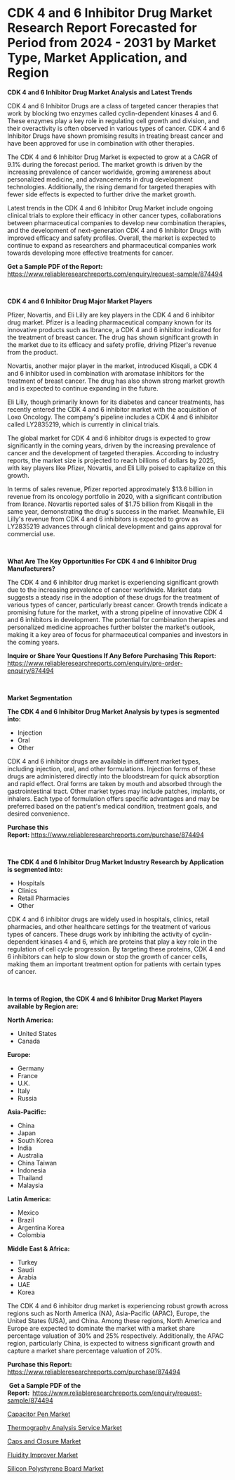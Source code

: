 <p><h1>CDK 4 and 6 Inhibitor Drug Market Research Report Forecasted for Period from 2024 -  2031 by Market Type, Market Application, and Region</h1></p><p><strong>CDK 4 and 6 Inhibitor Drug Market Analysis and Latest Trends</strong></p>
<p><p>CDK 4 and 6 Inhibitor Drugs are a class of targeted cancer therapies that work by blocking two enzymes called cyclin-dependent kinases 4 and 6. These enzymes play a key role in regulating cell growth and division, and their overactivity is often observed in various types of cancer. CDK 4 and 6 Inhibitor Drugs have shown promising results in treating breast cancer and have been approved for use in combination with other therapies.</p><p>The CDK 4 and 6 Inhibitor Drug Market is expected to grow at a CAGR of 9.1% during the forecast period. The market growth is driven by the increasing prevalence of cancer worldwide, growing awareness about personalized medicine, and advancements in drug development technologies. Additionally, the rising demand for targeted therapies with fewer side effects is expected to further drive the market growth.</p><p>Latest trends in the CDK 4 and 6 Inhibitor Drug Market include ongoing clinical trials to explore their efficacy in other cancer types, collaborations between pharmaceutical companies to develop new combination therapies, and the development of next-generation CDK 4 and 6 Inhibitor Drugs with improved efficacy and safety profiles. Overall, the market is expected to continue to expand as researchers and pharmaceutical companies work towards developing more effective treatments for cancer.</p></p>
<p><strong>Get a Sample PDF of the Report:&nbsp;</strong> <a href="https://www.reliableresearchreports.com/enquiry/request-sample/874494">https://www.reliableresearchreports.com/enquiry/request-sample/874494</a></p>
<p>&nbsp;</p>
<p><strong>CDK 4 and 6 Inhibitor Drug Major Market Players</strong></p>
<p><p>Pfizer, Novartis, and Eli Lilly are key players in the CDK 4 and 6 inhibitor drug market. Pfizer is a leading pharmaceutical company known for its innovative products such as Ibrance, a CDK 4 and 6 inhibitor indicated for the treatment of breast cancer. The drug has shown significant growth in the market due to its efficacy and safety profile, driving Pfizer's revenue from the product.</p><p>Novartis, another major player in the market, introduced Kisqali, a CDK 4 and 6 inhibitor used in combination with aromatase inhibitors for the treatment of breast cancer. The drug has also shown strong market growth and is expected to continue expanding in the future.</p><p>Eli Lilly, though primarily known for its diabetes and cancer treatments, has recently entered the CDK 4 and 6 inhibitor market with the acquisition of Loxo Oncology. The company's pipeline includes a CDK 4 and 6 inhibitor called LY2835219, which is currently in clinical trials.</p><p>The global market for CDK 4 and 6 inhibitor drugs is expected to grow significantly in the coming years, driven by the increasing prevalence of cancer and the development of targeted therapies. According to industry reports, the market size is projected to reach billions of dollars by 2025, with key players like Pfizer, Novartis, and Eli Lilly poised to capitalize on this growth.</p><p>In terms of sales revenue, Pfizer reported approximately $13.6 billion in revenue from its oncology portfolio in 2020, with a significant contribution from Ibrance. Novartis reported sales of $1.75 billion from Kisqali in the same year, demonstrating the drug's success in the market. Meanwhile, Eli Lilly's revenue from CDK 4 and 6 inhibitors is expected to grow as LY2835219 advances through clinical development and gains approval for commercial use.</p></p>
<p>&nbsp;</p>
<p><strong>What Are The Key Opportunities For CDK 4 and 6 Inhibitor Drug Manufacturers?</strong></p>
<p><p>The CDK 4 and 6 inhibitor drug market is experiencing significant growth due to the increasing prevalence of cancer worldwide. Market data suggests a steady rise in the adoption of these drugs for the treatment of various types of cancer, particularly breast cancer. Growth trends indicate a promising future for the market, with a strong pipeline of innovative CDK 4 and 6 inhibitors in development. The potential for combination therapies and personalized medicine approaches further bolster the market's outlook, making it a key area of focus for pharmaceutical companies and investors in the coming years.</p></p>
<p><strong>Inquire or Share Your Questions If Any Before Purchasing This Report:</strong> <a href="https://www.reliableresearchreports.com/enquiry/pre-order-enquiry/874494">https://www.reliableresearchreports.com/enquiry/pre-order-enquiry/874494</a></p>
<p>&nbsp;</p>
<p><strong>Market Segmentation</strong></p>
<p><strong>The CDK 4 and 6 Inhibitor Drug Market Analysis by types is segmented into:</strong></p>
<p><ul><li>Injection</li><li>Oral</li><li>Other</li></ul></p>
<p><p>CDK 4 and 6 inhibitor drugs are available in different market types, including injection, oral, and other formulations. Injection forms of these drugs are administered directly into the bloodstream for quick absorption and rapid effect. Oral forms are taken by mouth and absorbed through the gastrointestinal tract. Other market types may include patches, implants, or inhalers. Each type of formulation offers specific advantages and may be preferred based on the patient's medical condition, treatment goals, and desired convenience.</p></p>
<p><strong>Purchase this Report:&nbsp;</strong><a href="https://www.reliableresearchreports.com/purchase/874494">https://www.reliableresearchreports.com/purchase/874494</a></p>
<p>&nbsp;</p>
<p><strong>The CDK 4 and 6 Inhibitor Drug Market Industry Research by Application is segmented into:</strong></p>
<p><ul><li>Hospitals</li><li>Clinics</li><li>Retail Pharmacies</li><li>Other</li></ul></p>
<p><p>CDK 4 and 6 inhibitor drugs are widely used in hospitals, clinics, retail pharmacies, and other healthcare settings for the treatment of various types of cancers. These drugs work by inhibiting the activity of cyclin-dependent kinases 4 and 6, which are proteins that play a key role in the regulation of cell cycle progression. By targeting these proteins, CDK 4 and 6 inhibitors can help to slow down or stop the growth of cancer cells, making them an important treatment option for patients with certain types of cancer.</p></p>
<p>&nbsp;</p>
<p><strong>In terms of Region, the CDK 4 and 6 Inhibitor Drug Market Players available by Region are:</strong></p>
<p>
    <p> <strong> North America: </strong>
        <ul>
            <li>United States</li>
            <li>Canada</li>
        </ul>
        </p> 
    <p> <strong> Europe: </strong>
        <ul>
            <li>Germany</li>
            <li>France</li>
            <li>U.K.</li>
            <li>Italy</li>
            <li>Russia</li>
        </ul>
        </p> 
    <p> <strong> Asia-Pacific: </strong>
        <ul>
            <li>China</li>
            <li>Japan</li>
            <li>South Korea</li>
            <li>India</li>
            <li>Australia</li>
            <li>China Taiwan</li>
            <li>Indonesia</li>
            <li>Thailand</li>
            <li>Malaysia</li>
        </ul>
        </p> 
    <p> <strong> Latin America: </strong>
        <ul>
            <li>Mexico</li>
            <li>Brazil</li>
            <li>Argentina Korea</li>
            <li>Colombia</li>
        </ul>
        </p> 
    <p> <strong> Middle East & Africa: </strong>
        <ul>
            <li>Turkey</li>
            <li>Saudi</li>
            <li>Arabia</li>
            <li>UAE</li>
            <li>Korea</li>
        </ul>
    </p>
    </p>
<p><p>The CDK 4 and 6 inhibitor drug market is experiencing robust growth across regions such as North America (NA), Asia-Pacific (APAC), Europe, the United States (USA), and China. Among these regions, North America and Europe are expected to dominate the market with a market share percentage valuation of 30% and 25% respectively. Additionally, the APAC region, particularly China, is expected to witness significant growth and capture a market share percentage valuation of 20%.</p></p>
<p><strong>Purchase this Report: </strong><a href="https://www.reliableresearchreports.com/purchase/874494">https://www.reliableresearchreports.com/purchase/874494</a></p>
<p>&nbsp;<strong>Get a Sample PDF of the Report:&nbsp;&nbsp;</strong><a href="https://www.reliableresearchreports.com/enquiry/request-sample/874494">https://www.reliableresearchreports.com/enquiry/request-sample/874494</a></p>
<p><strong></strong></p>
<p><p><a href="https://github.com/josesg55/Market-Research-Report-List-1/blob/main/capacitor-pen-market.md">Capacitor Pen Market</a></p><p><a href="https://gratis-rainforest-2ca.notion.site/Thermography-Analysis-Service-Market-Size-Furnishes-Valuable-Information-Encompassing-Market-Share--36ea8d16c484472bbbe82c080222df3e">Thermography Analysis Service Market</a></p><p><a href="https://github.com/mancsybtousav/Market-Research-Report-List-1/blob/main/caps-and-closure-market.md">Caps and Closure Market</a></p><p><a href="https://view.publitas.com/reportprime-1/fluidity-improver-market-size-growth-and-forecast-from-2024-2031/">Fluidity Improver Market</a></p><p><a href="https://crocus-run-b5a.notion.site/Silicon-Polystyrene-Board-Market-Centers-on-Aspects-such-as-Market-Growth-Market-Share-Market-Oppo-77de579615c64e378b3bd9fb20d706d1">Silicon Polystyrene Board Market</a></p></p>